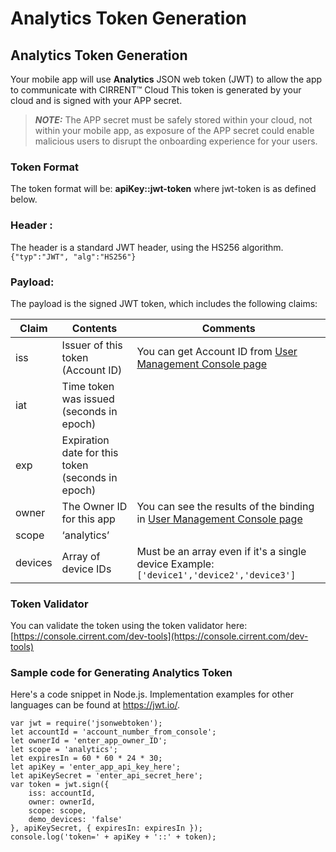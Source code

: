 ﻿# Analytics Token Generation

## Analytics Token Generation

Your mobile app will use  **Analytics**  JSON web token (JWT) to allow the app to communicate with CIRRENT™ Cloud This token is generated by your cloud and is signed with your APP secret.

> **_NOTE:_**  The APP secret must be safely stored within your cloud, not within your mobile app, as exposure of the APP secret could enable malicious users to disrupt the onboarding experience for your users.

### Token Format

The token format will be: **apiKey::jwt-token** where jwt-token is as defined below.

### Header :

The header is a standard JWT header, using the HS256 algorithm.
`
{"typ":"JWT", "alg":"HS256"}
`
### Payload:

The payload is the signed JWT token, which includes the following claims:

| Claim       |  Contents                                          | Comments |
|----------------|------------------------------------------------|-------------------------------------------------------------------|
| iss | Issuer of this token (Account ID) | You can get Account ID from [User Management Console page](https://console.cirrent.com/users)
| iat | Time token was issued (seconds in epoch) |
| exp | Expiration date for this token (seconds in epoch) |
| owner | The Owner ID for this app | You can see the results of the binding in [User Management Console page](https://console.cirrent.com/users)
|scope | ‘analytics’                                        |
| devices | Array of device IDs | Must be an array even if it's a single device Example: `['device1','device2','device3'] `

### Token Validator

You can validate the token using the token validator here: [https://console.cirrent.com/dev-tools](https://console.cirrent.com/dev-tools)

### Sample code for Generating Analytics Token

Here's a code snippet in Node.js. Implementation examples for other languages can be found at https://jwt.io/.

```
var jwt = require('jsonwebtoken');  
let accountId = 'account_number_from_console';  
let ownerId = 'enter_app_owner_ID';  
let scope = 'analytics';  
let expiresIn = 60 * 60 * 24 * 30;  
let apiKey = 'enter_app_api_key_here';  
let apiKeySecret = 'enter_api_secret_here';  
var token = jwt.sign({  
	iss: accountId,  
	owner: ownerId,  
	scope: scope,  
	demo_devices: 'false'  
}, apiKeySecret, { expiresIn: expiresIn });  
console.log('token=' + apiKey + '::' + token);
```